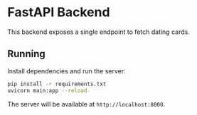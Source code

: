 # FastAPI Backend

This backend exposes a single endpoint to fetch dating cards.

## Running

Install dependencies and run the server:

```bash
pip install -r requirements.txt
uvicorn main:app --reload
```

The server will be available at `http://localhost:8000`.
